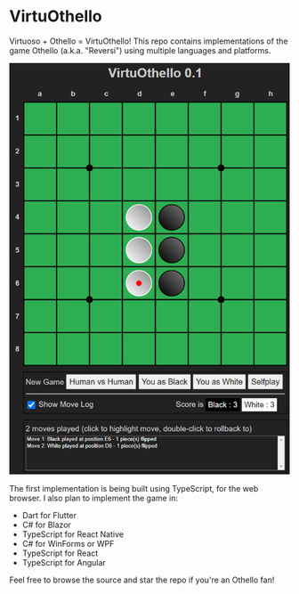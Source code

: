 # VirtuOthello
Virtuoso + Othello = VirtuOthello!
This repo contains implementations of the game Othello (a.k.a. "Reversi") using multiple languages and platforms.

![Othello Game Board](OthelloGame.png)

The first implementation is being built using TypeScript, for the web browser.
I also plan to implement the game in:
- Dart for Flutter
- C# for Blazor
- TypeScript for React Native
- C# for WinForms or WPF
- TypeScript for React
- TypeScript for Angular

Feel free to browse the source and star the repo if you're an Othello fan!
